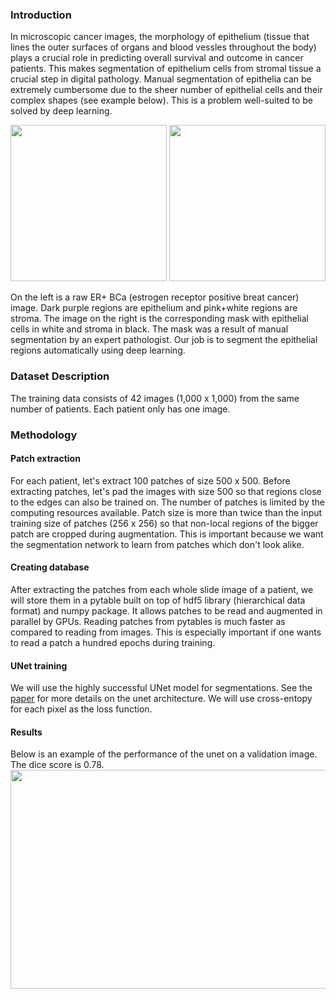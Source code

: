 ### Introduction

In microscopic cancer images, the morphology of epithelium (tissue that lines the outer surfaces of organs and blood vessles throughout the body) plays a crucial role in predicting overall survival and outcome in cancer patients. This makes segmentation of epithelium cells from stromal tissue a crucial step in  digital pathology. Manual segmentation of epithelia can be extremely cumbersome due to the sheer number of epithelial cells and their complex shapes (see example below). This is a problem well-suited to be solved by deep learning.

<p float="left">
<img src="https://github.com/sxk1031/digital_pathology/blob/main/images/12947_00004.jpg" width="250" height="250"/>
<img src="https://github.com/sxk1031/digital_pathology/blob/main/images/12947_00004_mask.png" width="250" height="250"/>
</p>
On the left is a raw ER+ BCa (estrogen receptor positive breat cancer) image. Dark purple regions are epithelium and pink+white regions are stroma. The image on the right is the corresponding mask with epithelial cells in white and stroma in black. The mask was a result of manual segmentation by an expert pathologist. Our job is to segment the epithelial regions automatically using deep learning.

### Dataset Description

The training data consists of 42 images (1,000 x 1,000) from the same number of patients. Each patient only has one image. 

### Methodology

#### Patch extraction

For each patient, let's extract 100 patches of size 500 x 500. Before extracting patches, let's pad the images with size 500 so that regions close to the edges can also be trained on. The number of patches is limited by the computing resources available. Patch size is more than twice than the input training size of patches (256 x 256) so that non-local regions of the bigger patch are cropped during augmentation. This is important because we want the segmentation network to learn from patches which don't look alike.    

#### Creating database

After extracting the patches from each whole slide image of a patient, we will store them in a pytable built on top of hdf5 library (hierarchical data format) and numpy package. It allows patches to be read and augmented in parallel by GPUs. Reading patches from pytables is much faster as compared to reading from images. This is especially important if one wants to read a patch a hundred epochs during training.

#### UNet training

We will use the highly successful UNet model for segmentations. See the [paper](https://arxiv.org/abs/1505.04597) for more details on the unet architecture. We will use cross-entopy for each pixel as the loss function.

#### Results

Below is an example of the performance of the unet on a validation image. The dice score is 0.78.
<img src="https://github.com/sxk1031/digital_pathology/blob/main/images/final_result.png" width="700" height="350"/>          
